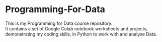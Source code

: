 # Programming-For-Data

This is my Programming for Data course repository.  
It contains a set of Google Colab notebook worksheets and projects, demonstrating my coding skills, in Python to work with and analyse Data.


